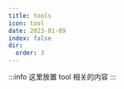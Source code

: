 ```yaml
---
title: tools
icon: tool
date: 2023-01-09
index: false
dir:
  order: 3
---
```


:::info
这里放置 tool 相关的内容
:::

<AutoCatalog />
